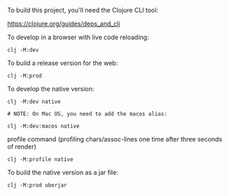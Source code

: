 To build this project, you'll need the Clojure CLI tool:

https://clojure.org/guides/deps_and_cli


To develop in a browser with live code reloading:

```
clj -M:dev
```


To build a release version for the web:

```
clj -M:prod
```


To develop the native version:

```
clj -M:dev native

# NOTE: On Mac OS, you need to add the macos alias:

clj -M:dev:macos native
```

profile command (profiling chars/assoc-lines one time after three seconds of render)
```
clj -M:profile native
```


To build the native version as a jar file:

```
clj -M:prod uberjar
```
